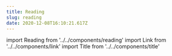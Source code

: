 ```yaml
---
title: Reading
slug: reading
date: 2020-12-08T16:10:21.617Z
---
```

import Reading from '../../components/reading'
import Link from '../../components/link'
import Title from '../../components/title'

<Title headingLevel="p">Last 10 reading activities from my <Link href="https://www.goodreads.com/user/show/61767082-coskun-cakir" target="_blank" rel="noopener noreferrer">Goodreads</Link> profile.</Title>

<Reading />